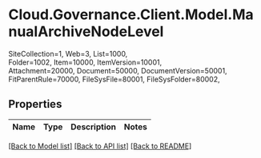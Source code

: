 # Cloud.Governance.Client.Model.ManualArchiveNodeLevel
SiteCollection=1, Web=3, List=1000, </br>Folder=1002, Item=10000, ItemVersion=10001, </br>Attachment=20000, Document=50000, DocumentVersion=50001, </br>FitParentRule=70000, FileSysFile=80001, FileSysFolder=80002, </br>
## Properties

Name | Type | Description | Notes
------------ | ------------- | ------------- | -------------

[[Back to Model list]](../README.md#documentation-for-models) [[Back to API list]](../README.md#documentation-for-api-endpoints) [[Back to README]](../README.md)

